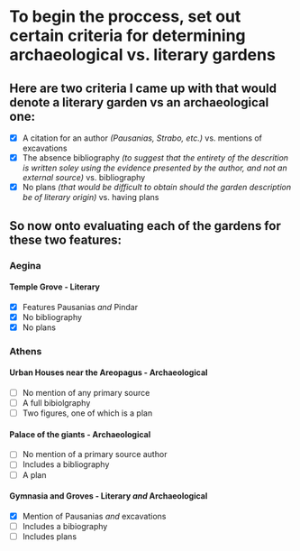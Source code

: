 # To begin the proccess, set out certain criteria for determining archaeological vs. literary gardens

## Here are two criteria I came up with that would denote a literary garden vs an archaeological one:

* [x] A citation for an author *(Pausanias, Strabo, etc.)* vs. mentions of excavations
* [x] The absence bibliography *(to suggest that the entirety of the descrition is written soley using the evidence presented by the author, and not an external source)* vs. bibliography
* [x] No plans *(that would be difficult to obtain should the garden description be of literary origin)* vs. having plans

## So now onto evaluating each of the gardens for these two features:

### Aegina

#### Temple Grove - Literary

* [x] Features Pausanias *and* Pindar
* [x] No bibliography
* [x] No plans 

### Athens

#### Urban Houses near the Areopagus - Archaeological

* [ ] No mention of any primary source
* [ ] A full bibiolgraphy
* [ ] Two figures, one of which is a plan

#### Palace of the giants - Archaeological

* [ ] No mention of a primary source author
* [ ] Includes a bibliography
* [ ] A plan

#### Gymnasia and Groves - Literary *and* Archaeological

* [x] Mention of Pausanias *and* excavations
* [ ] Includes a bibiography
* [ ] Includes plans
